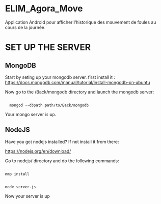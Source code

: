 # ELIM_Agora_Move
Application Android pour afficher l'historique des mouvement de foules au cours de la journée. 



SET UP THE SERVER
=================

MongoDB
-------

Start by seting up your mongodb server.
first install it : https://docs.mongodb.com/manual/tutorial/install-mongodb-on-ubuntu

Now go to the /Back/mongodb directory and launch the mongodb server: 

<code>
  mongod --dbpath path/to/Back/mongodb
</code>

Your mongo server is up. 

NodeJS
------
Have you got nodejs installed? If not install it from there: 

https://nodejs.org/en/download/

Go to nodejs/ directory and do the following commands:

<code>
nmp install <br>
</code>

<code>
node server.js
</code>

Now your server is up 
